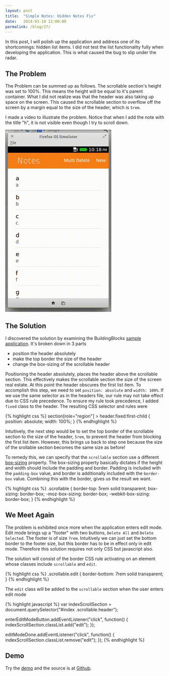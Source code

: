 ```yaml
---
layout: post
title:  "Simple Notes: Hidden Notes Fix"
date:   2014-03-10 12:00:00
permalink: /blog/27/
---
```


In this post, I will polish up the application and address one of its shortcomings: hidden list items. I did not test the list functionality fully when developing the application. This is what caused the bug to slip under the radar.

## The Problem

The Problem can be summed up as follows. The scrollable section's height was set to 100%. This means the height will be equal to it's parent container. What I did not realize was that the header was also taking up space on the screen. This caused the scrollable section to overflow off the screen by a margin equal to the size of the header, which is `5rem`.

I made a video to illustrate the problem. Notice that when I add the note with the title "h", it is not visible even though I try to scroll down.

![A video of what was described above](/img/posts/27/hidden.gif)

## The Solution

I discovered the solution by examining the BuildingBlocks [sample application](https://github.com/buildingfirefoxos/Building-Blocks/archive/gh-pages.zip). It's broken down in 3 parts

* position the header absolutely
* make the top border the size of the header
* change the box-sizing of the scrollable header

Positioning the header absolutely, places the header above the scrollable section. This effectively makes the scrollable section the size of the screen real estate. At this point the header obscures the first list item. To accomplish this step, we need to set `position: absolute` and `width: 100%`. If we use the same selector as in the headers file, our rule may not take effect due to CSS rule precedence. To ensure my rule took precedence, I added `fixed` class to the header. The resulting CSS selector and rules were

{% highlight css %}
section[role="region"] > header.fixed:first-child {
    position: absolute;
    width: 100%;
}
{% endhighlight %}

Intuitively, the next step would be to set the top border of the scrollable section to the size of the header, `5rem`, to prevent the header from blocking the first list item. However, this brings us back to step one because the size of the srollable section becomes the same size as before!

To remedy this, we can specify that the `scrollable` section use a different [box-sizing](https://developer.mozilla.org/en-US/docs/Web/CSS/box-sizing) property. The box-sizing property basically dictates if the height and width should include the padding and border. Padding is included with the `padding-box` value, and border is additionally included with the `border-box` value. Combining this with the border, gives us the result we want.

{% highlight css %}
.scrollable {
    border-top: 5rem solid transparent;
	box-sizing: border-box;
	-moz-box-sizing: border-box;
	-webkit-box-sizing: border-box;
}
{% endhighlight %}

## We Meet Again

The problem is exhibited once more when the application enters edit mode. Edit mode brings up a "footer" with two buttons, `Delete All` and `Delete Selected`. The footer is of size `7rem`. Intuitively we can just set the bottom border to the footer size, but this border has to be in effect only in edit mode. Therefore this solution requires not only CSS but javascript also.

The solution will consist of the border CSS rule activating on an element whose classes include `scrollable` and `edit`.

{% highlight css %}
.scrollable.edit {
    border-bottom: 7rem solid transparent;
}
{% endhighlight %}

The `edit` class will be added to the `scrollable` section when the user enters edit mode

{% highlight javascript %}
var indexScrollSection = document.querySelector("#index .scrollable.header");

enterEditModeButton.addEventListener("click", function() {
	indexScrollSection.classList.add("edit");
});

editModeDone.addEventListener("click", function() {
	indexScrollSection.classList.remove("edit");
});
{% endhighlight %}

## Demo

Try the [demo](/demos/24/) and the source is at [Github](https://github.com/NakedFerret/NakedFerret.github.io/tree/master/demos/24).

